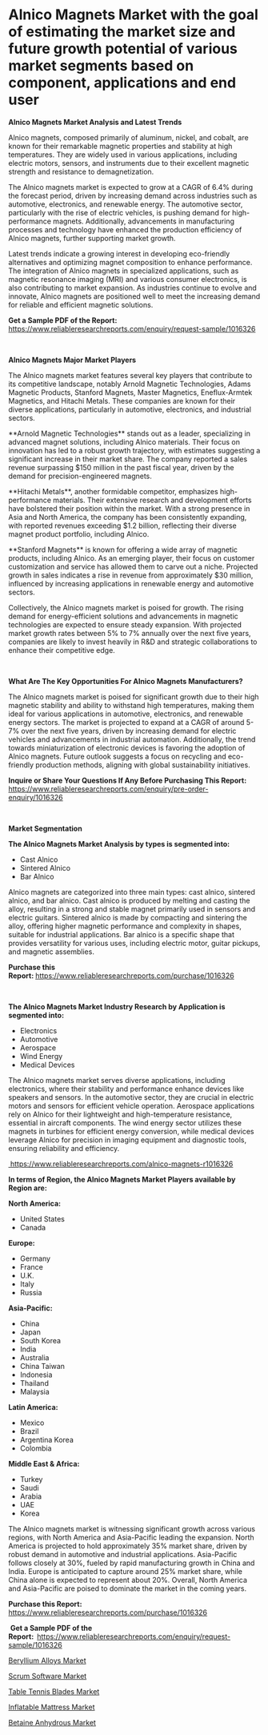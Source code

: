<p><h1>Alnico Magnets Market with the goal of estimating the market size and future growth potential of various market segments based on component, applications and end user</h1></p><p><strong>Alnico Magnets Market Analysis and Latest Trends</strong></p>
<p><p>Alnico magnets, composed primarily of aluminum, nickel, and cobalt, are known for their remarkable magnetic properties and stability at high temperatures. They are widely used in various applications, including electric motors, sensors, and instruments due to their excellent magnetic strength and resistance to demagnetization. </p><p>The Alnico magnets market is expected to grow at a CAGR of 6.4% during the forecast period, driven by increasing demand across industries such as automotive, electronics, and renewable energy. The automotive sector, particularly with the rise of electric vehicles, is pushing demand for high-performance magnets. Additionally, advancements in manufacturing processes and technology have enhanced the production efficiency of Alnico magnets, further supporting market growth.</p><p>Latest trends indicate a growing interest in developing eco-friendly alternatives and optimizing magnet composition to enhance performance. The integration of Alnico magnets in specialized applications, such as magnetic resonance imaging (MRI) and various consumer electronics, is also contributing to market expansion. As industries continue to evolve and innovate, Alnico magnets are positioned well to meet the increasing demand for reliable and efficient magnetic solutions.</p></p>
<p><strong>Get a Sample PDF of the Report:&nbsp;</strong> <a href="https://www.reliableresearchreports.com/enquiry/request-sample/1016326?utm_campaign=40&utm_medium=2&utm_source=Github&utm_content=ia&utm_term=15112024&utm_id=alnico-magnets">https://www.reliableresearchreports.com/enquiry/request-sample/1016326</a></p>
<p>&nbsp;</p>
<p><strong>Alnico Magnets Major Market Players</strong></p>
<p><p>The Alnico magnets market features several key players that contribute to its competitive landscape, notably Arnold Magnetic Technologies, Adams Magnetic Products, Stanford Magnets, Master Magnetics, Eneflux-Armtek Magnetics, and Hitachi Metals. These companies are known for their diverse applications, particularly in automotive, electronics, and industrial sectors.</p><p>**Arnold Magnetic Technologies** stands out as a leader, specializing in advanced magnet solutions, including Alnico materials. Their focus on innovation has led to a robust growth trajectory, with estimates suggesting a significant increase in their market share. The company reported a sales revenue surpassing $150 million in the past fiscal year, driven by the demand for precision-engineered magnets.</p><p>**Hitachi Metals**, another formidable competitor, emphasizes high-performance materials. Their extensive research and development efforts have bolstered their position within the market. With a strong presence in Asia and North America, the company has been consistently expanding, with reported revenues exceeding $1.2 billion, reflecting their diverse magnet product portfolio, including Alnico.</p><p>**Stanford Magnets** is known for offering a wide array of magnetic products, including Alnico. As an emerging player, their focus on customer customization and service has allowed them to carve out a niche. Projected growth in sales indicates a rise in revenue from approximately $30 million, influenced by increasing applications in renewable energy and automotive sectors.</p><p>Collectively, the Alnico magnets market is poised for growth. The rising demand for energy-efficient solutions and advancements in magnetic technologies are expected to ensure steady expansion. With projected market growth rates between 5% to 7% annually over the next five years, companies are likely to invest heavily in R&D and strategic collaborations to enhance their competitive edge.</p></p>
<p>&nbsp;</p>
<p><strong>What Are The Key Opportunities For Alnico Magnets Manufacturers?</strong></p>
<p><p>The Alnico magnets market is poised for significant growth due to their high magnetic stability and ability to withstand high temperatures, making them ideal for various applications in automotive, electronics, and renewable energy sectors. The market is projected to expand at a CAGR of around 5-7% over the next five years, driven by increasing demand for electric vehicles and advancements in industrial automation. Additionally, the trend towards miniaturization of electronic devices is favoring the adoption of Alnico magnets. Future outlook suggests a focus on recycling and eco-friendly production methods, aligning with global sustainability initiatives.</p></p>
<p><strong>Inquire or Share Your Questions If Any Before Purchasing This Report:</strong> <a href="https://www.reliableresearchreports.com/enquiry/pre-order-enquiry/1016326?utm_campaign=40&utm_medium=2&utm_source=Github&utm_content=ia&utm_term=15112024&utm_id=alnico-magnets">https://www.reliableresearchreports.com/enquiry/pre-order-enquiry/1016326</a></p>
<p>&nbsp;</p>
<p><strong>Market Segmentation</strong></p>
<p><strong>The Alnico Magnets Market Analysis by types is segmented into:</strong></p>
<p><ul><li>Cast Alnico</li><li>Sintered Alnico</li><li>Bar Alnico</li></ul></p>
<p><p>Alnico magnets are categorized into three main types: cast alnico, sintered alnico, and bar alnico. Cast alnico is produced by melting and casting the alloy, resulting in a strong and stable magnet primarily used in sensors and electric guitars. Sintered alnico is made by compacting and sintering the alloy, offering higher magnetic performance and complexity in shapes, suitable for industrial applications. Bar alnico is a specific shape that provides versatility for various uses, including electric motor, guitar pickups, and magnetic assemblies.</p></p>
<p><strong>Purchase this Report:&nbsp;</strong><a href="https://www.reliableresearchreports.com/purchase/1016326?utm_campaign=40&utm_medium=2&utm_source=Github&utm_content=ia&utm_term=15112024&utm_id=alnico-magnets">https://www.reliableresearchreports.com/purchase/1016326</a></p>
<p>&nbsp;</p>
<p><strong>The Alnico Magnets Market Industry Research by Application is segmented into:</strong></p>
<p><ul><li>Electronics</li><li>Automotive</li><li>Aerospace</li><li>Wind Energy</li><li>Medical Devices</li></ul></p>
<p><p>The Alnico magnets market serves diverse applications, including electronics, where their stability and performance enhance devices like speakers and sensors. In the automotive sector, they are crucial in electric motors and sensors for efficient vehicle operation. Aerospace applications rely on Alnico for their lightweight and high-temperature resistance, essential in aircraft components. The wind energy sector utilizes these magnets in turbines for efficient energy conversion, while medical devices leverage Alnico for precision in imaging equipment and diagnostic tools, ensuring reliability and efficiency.</p></p>
<p><a href="https://www.reliableresearchreports.com/alnico-magnets-r1016326?utm_campaign=40&utm_medium=2&utm_source=Github&utm_content=ia&utm_term=15112024&utm_id=alnico-magnets">&nbsp;https://www.reliableresearchreports.com/alnico-magnets-r1016326</a></p>
<p><strong>In terms of Region, the Alnico Magnets Market Players available by Region are:</strong></p>
<p>
    <p> <strong> North America: </strong>
        <ul>
            <li>United States</li>
            <li>Canada</li>
        </ul>
        </p> 
    <p> <strong> Europe: </strong>
        <ul>
            <li>Germany</li>
            <li>France</li>
            <li>U.K.</li>
            <li>Italy</li>
            <li>Russia</li>
        </ul>
        </p> 
    <p> <strong> Asia-Pacific: </strong>
        <ul>
            <li>China</li>
            <li>Japan</li>
            <li>South Korea</li>
            <li>India</li>
            <li>Australia</li>
            <li>China Taiwan</li>
            <li>Indonesia</li>
            <li>Thailand</li>
            <li>Malaysia</li>
        </ul>
        </p> 
    <p> <strong> Latin America: </strong>
        <ul>
            <li>Mexico</li>
            <li>Brazil</li>
            <li>Argentina Korea</li>
            <li>Colombia</li>
        </ul>
        </p> 
    <p> <strong> Middle East & Africa: </strong>
        <ul>
            <li>Turkey</li>
            <li>Saudi</li>
            <li>Arabia</li>
            <li>UAE</li>
            <li>Korea</li>
        </ul>
    </p>
    </p>
<p><p>The Alnico magnets market is witnessing significant growth across various regions, with North America and Asia-Pacific leading the expansion. North America is projected to hold approximately 35% market share, driven by robust demand in automotive and industrial applications. Asia-Pacific follows closely at 30%, fueled by rapid manufacturing growth in China and India. Europe is anticipated to capture around 25% market share, while China alone is expected to represent about 20%. Overall, North America and Asia-Pacific are poised to dominate the market in the coming years.</p></p>
<p><strong>Purchase this Report: </strong><a href="https://www.reliableresearchreports.com/purchase/1016326?utm_campaign=40&utm_medium=2&utm_source=Github&utm_content=ia&utm_term=15112024&utm_id=alnico-magnets">https://www.reliableresearchreports.com/purchase/1016326</a></p>
<p>&nbsp;<strong>Get a Sample PDF of the Report:&nbsp;&nbsp;</strong><a href="https://www.reliableresearchreports.com/enquiry/request-sample/1016326?utm_campaign=40&utm_medium=2&utm_source=Github&utm_content=ia&utm_term=15112024&utm_id=alnico-magnets">https://www.reliableresearchreports.com/enquiry/request-sample/1016326</a></p>
<p><strong></strong></p>
<p><p><a href="https://github.com/DixieGrimes/Market-Research-Report-List-1/blob/main/beryllium-alloys-market.md?utm_campaign=40&utm_medium=2&utm_source=Github&utm_content=ia&utm_term=15112024&utm_id=alnico-magnets">Beryllium Alloys Market</a></p><p><a href="https://issuu.com/reportprime-2/docs/scrum-software-market-size-2030.ppt_e6e6d68afc21cd?utm_campaign=40&utm_medium=2&utm_source=Github&utm_content=ia&utm_term=15112024&utm_id=alnico-magnets">Scrum Software Market</a></p><p><a href="https://www.linkedin.com/pulse/regulatory-landscape-its-influence-global-table-tennis-blades-rw6wc?utm_campaign=40&utm_medium=2&utm_source=Github&utm_content=ia&utm_term=15112024&utm_id=alnico-magnets">Table Tennis Blades Market</a></p><p><a href="https://www.linkedin.com/pulse/inflatable-mattress-market-regional-outlook-competition-2024-2031-wq7zc?utm_campaign=40&utm_medium=2&utm_source=Github&utm_content=ia&utm_term=15112024&utm_id=alnico-magnets">Inflatable Mattress Market</a></p><p><a href="https://github.com/abbislposival/Market-Research-Report-List-1/blob/main/betaine-anhydrous-market.md?utm_campaign=40&utm_medium=2&utm_source=Github&utm_content=ia&utm_term=15112024&utm_id=alnico-magnets">Betaine Anhydrous Market</a></p></p>